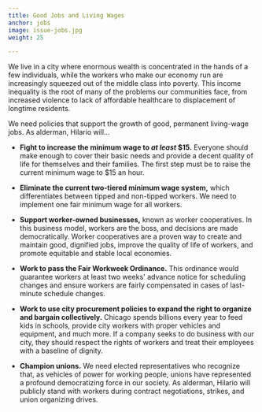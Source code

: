 ```yaml
---
title: Good Jobs and Living Wages
anchor: jobs
image: issue-jobs.jpg
weight: 25

---
```

We live in a city where enormous wealth is concentrated in the hands of a few individuals, while the workers who make our economy run are increasingly squeezed out of the middle class into poverty. This income inequality is the root of many of the problems our communities face, from increased violence to lack of affordable healthcare to displacement of longtime residents.

We need policies that support the growth of good, permanent living-wage jobs. As alderman, Hilario will…

* **Fight to increase the minimum wage to *at least* $15.** Everyone should make enough to cover their basic needs and provide a decent quality of life for themselves and their families. The first step must be to raise the current minimum wage to $15 an hour.

* **Eliminate the current two-tiered minimum wage system,** which differentiates between tipped and non-tipped workers. We need to implement one fair minimum wage for all workers.

* **Support worker-owned businesses,** known as worker cooperatives. In this business model, workers are the boss, and decisions are made democratically. Worker cooperatives are a proven way to create and maintain good, dignified jobs, improve the quality of life of workers, and promote equitable and stable local economies.

* **Work to pass the Fair Workweek Ordinance.** This ordinance would guarantee workers at least two weeks' advance notice for scheduling changes and ensure workers are fairly compensated in cases of last-minute schedule changes.

* **Work to use city procurement policies to expand the right to organize and bargain collectively.** Chicago spends billions every year to feed kids in schools, provide city workers with proper vehicles and equipment, and much more. If a company seeks to do business with our city, they should respect the rights of workers and treat their employees with a baseline of dignity.

* **Champion unions.** We need elected representatives who recognize that, as vehicles of power for working people, unions have represented a profound democratizing force in our society. As alderman, Hilario will publicly stand with workers during contract negotiations, strikes, and union organizing drives.
